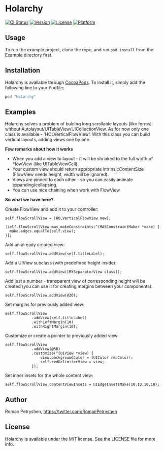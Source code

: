 # Holarchy

[![CI Status](http://img.shields.io/travis/rimsan/Holarchy.svg?style=flat)](https://travis-ci.org/rimsan/Holarchy)
[![Version](https://img.shields.io/cocoapods/v/Holarchy.svg?style=flat)](http://cocoapods.org/pods/Holarchy)
[![License](https://img.shields.io/cocoapods/l/Holarchy.svg?style=flat)](http://cocoapods.org/pods/Holarchy)
[![Platform](https://img.shields.io/cocoapods/p/Holarchy.svg?style=flat)](http://cocoapods.org/pods/Holarchy)

## Usage

To run the example project, clone the repo, and run `pod install` from the Example directory first.


## Installation

Holarchy is available through [CocoaPods](http://cocoapods.org). To install
it, simply add the following line to your Podfile:

```ruby
pod "Holarchy"
```

## Examples

Holarchy solves a problem of bulding long scrollable layouts (like forms) without Autolayout/UITableView/UICollectionView.
As for now only one class is available - 'HOLVerticalFlowView'. With this class you can build vertical layouts, adding views one by one.

**Few remarks about how it works**
* When you add a view to layout - it will be shrinked to the full width of FlowView (like UITableViewCell).
* Your custom view should return appropriate intrinsicContentSize (FlowView needs height, width will be ignored).
* Views are pinned to each other - so you can easily animate expanding/collapsing.
* You can use nice chaining when work with FlowView


**So what we have here?**

Create FlowView and add it to your controller:
```objc
self.flowScrollView = [HOLVerticalFlowView new];

[self.flowScrollView mas_makeConstraints:^(MASConstraintMaker *make) {
  make.edges.equalTo(self.view);
}];
```

Add an already created view:
```objc
self.flowScrollView.addView(self.titleLabel);
```

Add a UIView subclass (with predefined height inside):
```objc
self.flowScrollView.addView([MYSeparatorView class]);
```

Add just a number - transparent view of corresponding height will be created (you can use it for creating margins between your components):
```objc
self.flowScrollView.addView(@20);
```

Set margins for previously added view:
```objc
self.flowScrollView
            .addView(self.titleLabel)
            .withLeftMargin(10)
            .withRightMargin(10);
```


Customize or create a pointer to previously added view:
```objc
self.flowScrollView
            .addView(@50)
            .customize(^(UIView *view) {
                view.backgroundColor = [UIColor redColor];
                self.redDelimiterView = view;
            });
```

Set inner insets for the whole content view:
```objc
self.flowScrollView.contentViewInsets = UIEdgeInsetsMake(10,10,10,10);
```

## Author

Roman Petryshen, https://twitter.com/RomanPetryshen

## License

Holarchy is available under the MIT license. See the LICENSE file for more info.

